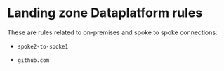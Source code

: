 # Landing zone Dataplatform rules

These are rules related to on-premises and spoke to spoke connections:

- `spoke2-to-spoke1`
+ `github.com`
